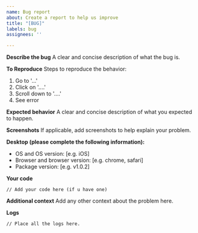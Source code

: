 ```yaml
---
name: Bug report
about: Create a report to help us improve
title: "[BUG]"
labels: bug
assignees: ''

---
```


**Describe the bug**
A clear and concise description of what the bug is.

**To Reproduce**
Steps to reproduce the behavior:
1. Go to '...'
2. Click on '....'
3. Scroll down to '....'
4. See error

**Expected behavior**
A clear and concise description of what you expected to happen.

**Screenshots**
If applicable, add screenshots to help explain your problem.

**Desktop (please complete the following information):**
 - OS and OS version: [e.g. iOS]
 - Browser and browser version: [e.g. chrome, safari]
 - Package version: [e.g. v1.0.2]

**Your code**
```
// Add your code here (if u have one)
```

**Additional context**
Add any other context about the problem here.

**Logs**
```
// Place all the logs here.
```
